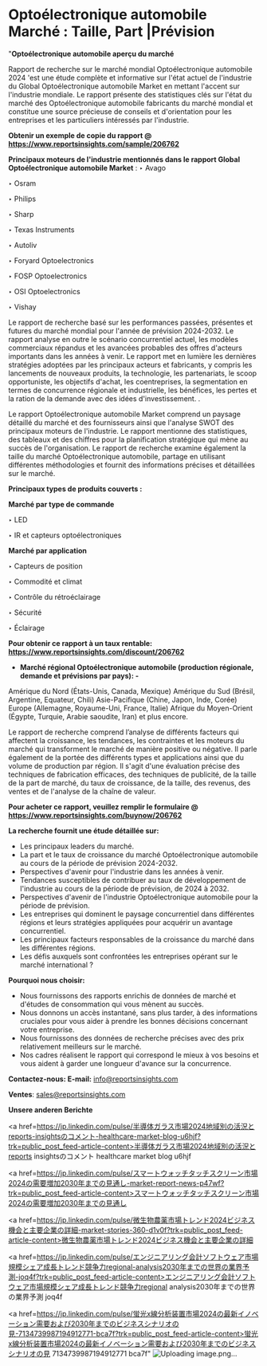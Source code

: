 # Optoélectronique automobile Marché : Taille, Part |Prévision

"<strong>Optoélectronique automobile aperçu du marché</strong>

Rapport de recherche sur le marché mondial Optoélectronique automobile 2024 'est une étude complète et informative sur l'état actuel de l'industrie du Global Optoélectronique automobile Market en mettant l'accent sur l'industrie mondiale. Le rapport présente des statistiques clés sur l'état du marché des Optoélectronique automobile fabricants du marché mondial et constitue une source précieuse de conseils et d'orientation pour les entreprises et les particuliers intéressés par l'industrie.

<strong>Obtenir un exemple de copie du rapport @ <a href=https://www.reportsinsights.com/sample/206762>https://www.reportsinsights.com/sample/206762</a></strong>

<strong>Principaux moteurs de l'industrie mentionnés dans le rapport Global Optoélectronique automobile Market</strong> :
‣ Avago

‣ Osram

‣ Philips

‣ Sharp

‣ Texas Instruments

‣ Autoliv

‣ Foryard Optoelectronics

‣ FOSP Optoelectronics

‣ OSI Optoelectronics

‣ Vishay

Le rapport de recherche basé sur les performances passées, présentes et futures du marché mondial pour l'année de prévision 2024-2032. Le rapport analyse en outre le scénario concurrentiel actuel, les modèles commerciaux répandus et les avancées probables des offres d'acteurs importants dans les années à venir. Le rapport met en lumière les dernières stratégies adoptées par les principaux acteurs et fabricants, y compris les lancements de nouveaux produits, la technologie, les partenariats, le scoop opportuniste, les objectifs d'achat, les coentreprises, la segmentation en termes de concurrence régionale et industrielle, les bénéfices, les pertes et la ration de la demande avec des idées d'investissement. .

Le rapport Optoélectronique automobile Market comprend un paysage détaillé du marché et des fournisseurs ainsi que l'analyse SWOT des principaux moteurs de l'industrie. Le rapport mentionne des statistiques, des tableaux et des chiffres pour la planification stratégique qui mène au succès de l'organisation. Le rapport de recherche examine également la taille du marché Optoélectronique automobile, partage en utilisant différentes méthodologies et fournit des informations précises et détaillées sur le marché.

<strong>Principaux types de produits couverts :</strong>

<strong>Marché par type de commande</strong>

‣ LED

‣ IR et capteurs optoélectroniques

<strong>Marché par application</strong>

‣ Capteurs de position

‣ Commodité et climat

‣ Contrôle du rétroéclairage

‣ Sécurité

‣ Éclairage

<strong>Pour obtenir ce rapport à un taux rentable: <a href=https://www.reportsinsights.com/discount/206762>https://www.reportsinsights.com/discount/206762</a></strong>
<ul>
  <li><strong>Marché régional Optoélectronique automobile (production régionale, demande et prévisions par pays): -</strong></li>
</ul>
Amérique du Nord (États-Unis, Canada, Mexique)
Amérique du Sud (Brésil, Argentine, Equateur, Chili)
Asie-Pacifique (Chine, Japon, Inde, Corée)
Europe (Allemagne, Royaume-Uni, France, Italie)
Afrique du Moyen-Orient (Égypte, Turquie, Arabie saoudite, Iran) et plus encore.

Le rapport de recherche comprend l’analyse de différents facteurs qui affectent la croissance, les tendances, les contraintes et les moteurs du marché qui transforment le marché de manière positive ou négative. Il parle également de la portée des différents types et applications ainsi que du volume de production par région. Il s'agit d'une évaluation précise des techniques de fabrication efficaces, des techniques de publicité, de la taille de la part de marché, du taux de croissance, de la taille, des revenus, des ventes et de l'analyse de la chaîne de valeur.

<strong>Pour acheter ce rapport, veuillez remplir le formulaire @   <a href=https://www.reportsinsights.com/buynow/206762>https://www.reportsinsights.com/buynow/206762</a></strong>

<strong>La recherche fournit une étude détaillée sur:</strong>
<ul>
  <li>Les principaux leaders du marché.</li>
  <li>La part et le taux de croissance du marché Optoélectronique automobile au cours de la période de prévision 2024-2032.</li>
  <li>Perspectives d'avenir pour l'industrie dans les années à venir.</li>
  <li>Tendances susceptibles de contribuer au taux de développement de l'industrie au cours de la période de prévision, de 2024 à 2032.</li>
  <li>Perspectives d'avenir de l'industrie Optoélectronique automobile pour la période de prévision.</li>
  <li>Les entreprises qui dominent le paysage concurrentiel dans différentes régions et leurs stratégies appliquées pour acquérir un avantage concurrentiel.</li>
  <li>Les principaux facteurs responsables de la croissance du marché dans les différentes régions.</li>
  <li>Les défis auxquels sont confrontées les entreprises opérant sur le marché international ?</li>
</ul>
<strong>Pourquoi nous choisir:</strong>
<ul>
  <li>Nous fournissons des rapports enrichis de données de marché et d'études de consommation qui vous mènent au succès.</li>
  <li>Nous donnons un accès instantané, sans plus tarder, à des informations cruciales pour vous aider à prendre les bonnes décisions concernant votre entreprise.</li>
  <li>Nous fournissons des données de recherche précises avec des prix relativement meilleurs sur le marché.</li>
  <li>Nos cadres réalisent le rapport qui correspond le mieux à vos besoins et vous aident à garder une longueur d'avance sur la concurrence.</li>
</ul>
<strong>Contactez-nous:
</strong><strong>E-mail:</strong> <a href=mailto:info@reportsinsights.com>info@reportsinsights.com</a>

<strong>Ventes</strong>: <a href=mailto:sales@reportsinsights.com>sales@reportsinsights.com</a>

<strong>Unsere anderen Berichte</strong>

<a href=https://jp.linkedin.com/pulse/半導体ガラス市場2024地域別の活況とreports-insightsのコメント-healthcare-market-blog-u6hjf?trk=public_post_feed-article-content>半導体ガラス市場2024地域別の活況とreports insightsのコメント healthcare market blog u6hjf</a>

<a href=https://jp.linkedin.com/pulse/スマートウォッチタッチスクリーン市場2024の需要増加2030年までの見通し-market-report-news-p47wf?trk=public_post_feed-article-content>スマートウォッチタッチスクリーン市場2024の需要増加2030年までの見通し</a>

<a href=https://jp.linkedin.com/pulse/微生物農薬市場トレンド2024ビジネス機会と主要企業の詳細-market-stories-360-d1v0f?trk=public_post_feed-article-content>微生物農薬市場トレンド2024ビジネス機会と主要企業の詳細</a>

<a href=https://jp.linkedin.com/pulse/エンジニアリング会計ソフトウェア市場規模シェア成長トレンド競争力regional-analysis2030年までの世界の業界予測-joq4f?trk=public_post_feed-article-content>エンジニアリング会計ソフトウェア市場規模シェア成長トレンド競争力regional analysis2030年までの世界の業界予測 joq4f</a>

<a href=https://jp.linkedin.com/pulse/蛍光x線分析装置市場2024の最新イノベーション需要および2030年までのビジネスシナリオの見-7134739987194912771-bca7f?trk=public_post_feed-article-content>蛍光x線分析装置市場2024の最新イノベーション需要および2030年までのビジネスシナリオの見 7134739987194912771 bca7f</a>"
![Uploading image.png…]()
